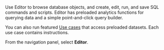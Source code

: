 Use Editor to browse database objects, and create, edit, run, and save SQL commands and scripts. Editor has preloaded analytics functions for querying data and a simple point-and-click query builder.

You can also run featured [Use cases](bkm1640280721917.md) that access preloaded datasets. Each use case contains instructions.

From the navigation panel, select **Editor**.

